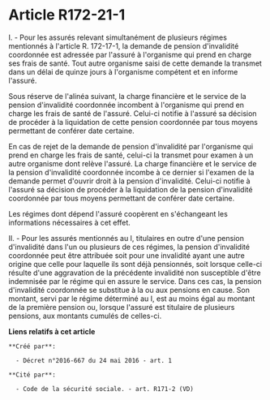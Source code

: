 # Article R172-21-1

I. - Pour les assurés relevant simultanément de plusieurs régimes mentionnés à l'article R. 172-17-1, la demande de pension
d'invalidité coordonnée est adressée par l'assuré à l'organisme qui prend en charge ses frais de santé. Tout autre organisme
saisi de cette demande la transmet dans un délai de quinze jours à l'organisme compétent et en informe l'assuré.

Sous réserve de l'alinéa suivant, la charge financière et le service de la pension d'invalidité coordonnée incombent à
l'organisme qui prend en charge les frais de santé de l'assuré. Celui-ci notifie à l'assuré sa décision de procéder à la
liquidation de cette pension coordonnée par tous moyens permettant de conférer date certaine.

En cas de rejet de la demande de pension d'invalidité par l'organisme qui prend en charge les frais de santé, celui-ci la
transmet pour examen à un autre organisme dont relève l'assuré. La charge financière et le service de la pension d'invalidité
coordonnée incombe à ce dernier si l'examen de la demande permet d'ouvrir droit à la pension d'invalidité. Celui-ci notifie à
l'assuré sa décision de procéder à la liquidation de la pension d'invalidité coordonnée par tous moyens permettant de
conférer date certaine.

Les régimes dont dépend l'assuré coopèrent en s'échangeant les informations nécessaires à cet effet.

II. - Pour les assurés mentionnés au I, titulaires en outre d'une pension d'invalidité dans l'un ou plusieurs de ces régimes,
la pension d'invalidité coordonnée peut être attribuée soit pour une invalidité ayant une autre origine que celle pour
laquelle ils sont déjà pensionnés, soit lorsque celle-ci résulte d'une aggravation de la précédente invalidité non
susceptible d'être indemnisée par le régime qui en assure le service. Dans ces cas, la pension d'invalidité coordonnée se
substitue à la ou aux pensions en cause. Son montant, servi par le régime déterminé au I, est au moins égal au montant de la
première pension ou, lorsque l'assuré est titulaire de plusieurs pensions, aux montants cumulés de celles-ci.

**Liens relatifs à cet article**

	**Créé par**:

	  - Décret n°2016-667 du 24 mai 2016 - art. 1

	**Cité par**:

	  - Code de la sécurité sociale. - art. R171-2 (VD)
